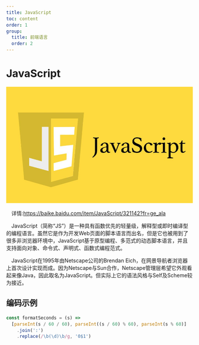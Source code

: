 ```yaml
---
title: JavaScript
toc: content
order: 1
group: 
  title: 前端语言
  order: 2
---
```


# JavaScript
![JavaScript](../../../images/javascript.jpg)  

&emsp;详情:<https://baike.baidu.com/item/JavaScript/321142?fr=ge_ala>  

&emsp;JavaScript（简称“JS”）是一种具有函数优先的轻量级，解释型或即时编译型的编程语言。虽然它是作为开发Web页面的脚本语言而出名，但是它也被用到了很多非浏览器环境中，JavaScript基于原型编程、多范式的动态脚本语言，并且支持面向对象、命令式、声明式、函数式编程范式。  

&emsp;JavaScript在1995年由Netscape公司的Brendan Eich，在网景导航者浏览器上首次设计实现而成。因为Netscape与Sun合作，Netscape管理层希望它外观看起来像Java，因此取名为JavaScript。但实际上它的语法风格与Self及Scheme较为接近。

## 编码示例
```javascript
const formatSeconds = (s) =>
  [parseInt(s / 60 / 60), parseInt((s / 60) % 60), parseInt(s % 60)]
    .join(':')
    .replace(/\b(\d)\b/g, '0$1')
```
